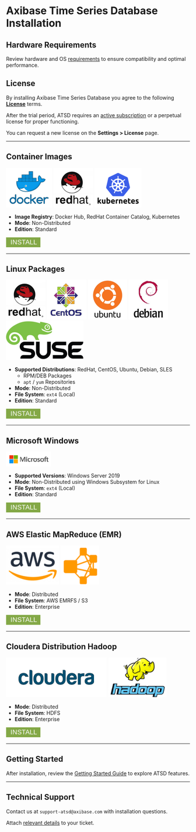 # Axibase Time Series Database Installation

## Hardware Requirements

Review hardware and OS [requirements](./requirements.md) to ensure compatibility and optimal performance.

## License

By installing Axibase Time Series Database you agree to the following **[License](../axibase_tsd_se_license.pdf)** terms.

After the trial period, ATSD requires an [active subscription](../pricing.md) or a perpetual license for proper functioning.

You can request a new license on the **Settings > License** page.

---

## Container Images

![](../images/docker2.png) ![](../images/redhat1.png) ![](../images/kub.png)

* **Image Registry**: Docker Hub, RedHat Container Catalog, Kubernetes
* **Mode**: Non-Distributed
* **Edition**: Standard

[![](../images/install.png)](./images.md)

---

## Linux Packages

![](../images/redhat1.png) ![](../images/centos.png) ![](../images/ubuntu2.png) ![](../images/debian1.png) ![](../images/suse-logo-4.png)

* **Supported Distributions**: RedHat, CentOS, Ubuntu, Debian, SLES
  * RPM/DEB Packages
  * `apt` / `yum` Repositories
* **Mode**: Non-Distributed
* **File System**: `ext4` (Local)
* **Edition**: Standard

[![](../images/install.png)](./packages.md)

---

## Microsoft Windows

![](./images/windows-server.png)

* **Supported Versions**: Windows Server 2019
* **Mode**: Non-Distributed using Windows Subsystem for Linux
* **File System**: `ext4` (Local)
* **Edition**: Standard

[![](../images/install.png)](./windows.md)

---

## AWS Elastic MapReduce (EMR)

![](../images/aws-logo-4.png) ![](../images/emrfs-2.png)

* **Mode**: Distributed
* **File System**: AWS EMRFS / S3
* **Edition**: Enterprise

[![](../images/install.png)](./aws-emr-s3.md)

---

## Cloudera Distribution Hadoop

![](../images/cloudera-5.png) ![](../images/hadoop2.png)

* **Mode**: Distributed
* **File System**: HDFS
* **Edition**: Enterprise

[![](../images/install.png)](./cloudera.md)

---

## Getting Started

After installation, review the [Getting Started Guide](../tutorials/getting-started.md) to explore ATSD features.

---

## Technical Support

Contact us at `support-atsd@axibase.com` with installation questions.

Attach [relevant details](../administration/support.md) to your ticket.
